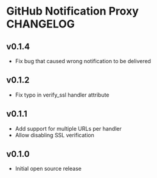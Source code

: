 GitHub Notification Proxy CHANGELOG
===================================

v0.1.4
------
- Fix bug that caused wrong notification to be delivered

v0.1.2
------
- Fix typo in verify_ssl handler attribute

v0.1.1
------
- Add support for multiple URLs per handler
- Allow disabling SSL verification

v0.1.0
------
- Initial open source release
